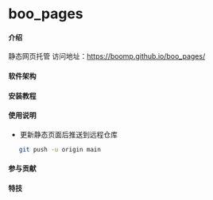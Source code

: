 # boo_pages

#### 介绍
静态网页托管
访问地址：https://boomp.github.io/boo_pages/

#### 软件架构

#### 安装教程

#### 使用说明
* 更新静态页面后推送到远程仓库
 ```bash
 	git push -u origin main
 ```


#### 参与贡献




#### 特技


